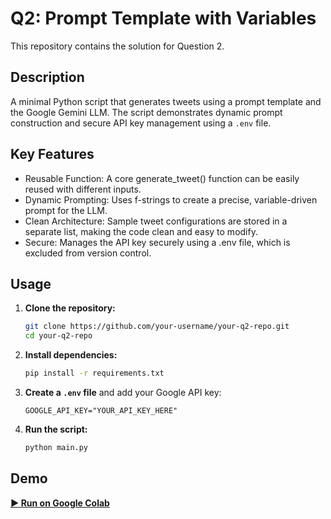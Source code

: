 
# Q2: Prompt Template with Variables

This repository contains the solution for Question 2.

## Description

A minimal Python script that generates tweets using a prompt template and the Google Gemini LLM. The script demonstrates dynamic prompt construction and secure API key management using a `.env` file.

## Key Features
* Reusable Function: A core generate_tweet() function can be easily reused with different inputs.
* Dynamic Prompting: Uses f-strings to create a precise, variable-driven prompt for the LLM.
* Clean Architecture: Sample tweet configurations are stored in a separate list, making the code clean and easy to modify.
* Secure: Manages the API key securely using a .env file, which is excluded from version control.

## Usage

1.  **Clone the repository:**
    ```bash
    git clone https://github.com/your-username/your-q2-repo.git
    cd your-q2-repo
    ```

2.  **Install dependencies:**
    ```bash
    pip install -r requirements.txt
    ```

3.  **Create a `.env` file** and add your Google API key:
    ```
    GOOGLE_API_KEY="YOUR_API_KEY_HERE"
    ```

4.  **Run the script:**
    ```bash
    python main.py
    ```

## Demo

[**▶️ Run on Google Colab**](https://colab.research.google.com/drive/1E3bOCfEmSpX-vOBsB1cmMAlPGGXlE9a9?usp=sharing)